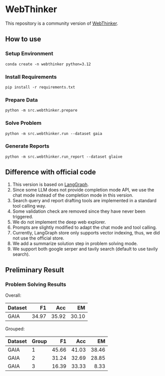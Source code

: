 # WebThinker

This repository is a community version of [WebThinker](https://github.com/RUC-NLPIR/WebThinker).

## How to use

### Setup Environment

```shell
conda create -n webthinker python=3.12
```

### Install Requirements

```shell
pip install -r requirements.txt
```

### Prepare Data

```shell
python -m src.webthinker.prepare
```

### Solve Problem

```shell
python -m src.webthinker.run --dataset gaia
```

### Generate Reports

```shell
python -m src.webthinker.run_report --dataset glaive
```

## Difference with official code

1. This version is based on [LangGraph](https://langchain-ai.github.io/langgraph/).
2. Since some LLM does not provide completion mode API,
we use the chat mode instead of the completion mode in this version.
3. Search query and report drafting tools are implemented in a standard tool calling way.
4. Some validation check are removed since they have never been triggered.
5. We do not implement the deep web explorer.
6. Prompts are slightly modified to adapt the chat mode and tool calling.
7. Currently, LangGraph store only supports vector indexing,
thus, we did not use the official store.
8. We add a summarize solution step in problem solving mode.
9. We support both google serper and tavily search (default to use tavily search).

## Preliminary Result

### Problem Solving Results

Overall:

| Dataset |    F1 |   Acc |    EM |
| ------- | ----: | ----: | ----: |
| GAIA    | 34.97 | 35.92 | 30.10 |

Grouped:

| Dataset | Group |    F1 |   Acc |    EM |
| ------- | ----- | ----: | ----: | ----: |
| GAIA    | 1     | 45.66 | 41.03 | 38.46 |
| GAIA    | 2     | 31.24 | 32.69 | 28.85 |
| GAIA    | 3     | 16.39 | 33.33 |  8.33 |
